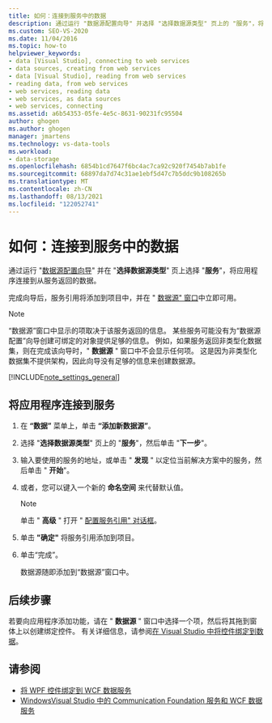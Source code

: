 ```yaml
---
title: 如何：连接到服务中的数据
description: 通过运行 "数据源配置向导" 并选择 "选择数据源类型" 页上的 "服务"，将应用程序连接从服务返回的数据。
ms.custom: SEO-VS-2020
ms.date: 11/04/2016
ms.topic: how-to
helpviewer_keywords:
- data [Visual Studio], connecting to web services
- data sources, creating from web services
- data [Visual Studio], reading from web services
- reading data, from web services
- web services, reading data
- web services, as data sources
- web services, connecting
ms.assetid: a6b54353-05fe-4e5c-8631-90231fc95504
author: ghogen
ms.author: ghogen
manager: jmartens
ms.technology: vs-data-tools
ms.workload:
- data-storage
ms.openlocfilehash: 6854b1cd7647f6bc4ac7ca92c920f7454b7ab1fe
ms.sourcegitcommit: 68897da7d74c31ae1ebf5d47c7b5ddc9b108265b
ms.translationtype: MT
ms.contentlocale: zh-CN
ms.lasthandoff: 08/13/2021
ms.locfileid: "122052741"
---
```

# <a name="how-to-connect-to-data-in-a-service"></a>如何：连接到服务中的数据

通过运行 "[数据源配置向导](../data-tools/media/data-source-configuration-wizard.png)" 并在 "**选择数据源类型**" 页上选择 "**服务**"，将应用程序连接到从服务返回的数据。

完成向导后，服务引用将添加到项目中，并在 " [数据源" 窗口](add-new-data-sources.md#data-sources-window)中立即可用。

> [!NOTE]
> “数据源”窗口中显示的项取决于该服务返回的信息。 某些服务可能没有为“数据源配置”向导创建可绑定的对象提供足够的信息。 例如，如果服务返回非类型化数据集，则在完成该向导时，" **数据源** " 窗口中不会显示任何项。 这是因为非类型化数据集不提供架构，因此向导没有足够的信息来创建数据源。

[!INCLUDE[note_settings_general](../data-tools/includes/note_settings_general_md.md)]

## <a name="to-connect-your-application-to-a-service"></a>将应用程序连接到服务

1. 在 **“数据”** 菜单上，单击 **“添加新数据源”**。

2. 选择 "**选择数据源类型**" 页上的 "**服务**"，然后单击 "**下一步**"。

3. 输入要使用的服务的地址，或单击 " **发现** " 以定位当前解决方案中的服务，然后单击 " **开始**"。

4. 或者，您可以键入一个新的 **命名空间** 来代替默认值。

    > [!NOTE]
    > 单击 " **高级** " 打开 " [配置服务引用" 对话框](../data-tools/configure-service-reference-dialog-box.md)。

5. 单击 **"确定"** 将服务引用添加到项目。

6. 单击“完成”。

     数据源随即添加到“数据源”窗口中。

## <a name="next-steps"></a>后续步骤

若要向应用程序添加功能，请在 " **数据源** " 窗口中选择一个项，然后将其拖到窗体上以创建绑定控件。 有关详细信息，请参阅[在 Visual Studio 中将控件绑定到数据](../data-tools/bind-controls-to-data-in-visual-studio.md)。

## <a name="see-also"></a>请参阅

- [将 WPF 控件绑定到 WCF 数据服务](../data-tools/bind-wpf-controls-to-a-wcf-data-service.md)
- [WindowsVisual Studio 中的 Communication Foundation 服务和 WCF 数据服务](../data-tools/windows-communication-foundation-services-and-wcf-data-services-in-visual-studio.md)
